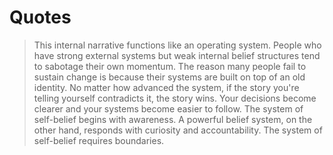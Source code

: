 # Quotes

> This internal narrative functions like an operating system.
> People who have strong external systems but weak internal belief structures tend to sabotage their own momentum.
> The reason many people fail to sustain change is because their systems are built on top of an old identity.
> No matter how advanced the system, if the story you're telling yourself contradicts it, the story wins.
> Your decisions become clearer and your systems become easier to follow.
> The system of self-belief begins with awareness.
> A powerful belief system, on the other hand, responds with curiosity and accountability.
> The system of self-belief requires boundaries.
